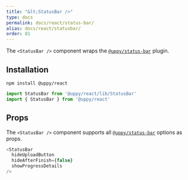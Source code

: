 ```yaml
---
title: "&lt;StatusBar />"
type: docs
permalink: docs/react/status-bar/
alias: docs/react/statusbar/
order: 81
---
```


The `<StatusBar />` component wraps the [`@uppy/status-bar`][] plugin.

## Installation

```shell
npm install @uppy/react
```

```js
import StatusBar from '@uppy/react/lib/StatusBar'
import { StatusBar } from '@uppy/react'
```

## Props

The `<StatusBar />` component supports all [`@uppy/status-bar`][] options as props.

```js
<StatusBar
  hideUploadButton
  hideAfterFinish={false}
  showProgressDetails
/>
```

[`@uppy/status-bar`]: /docs/status-bar/
